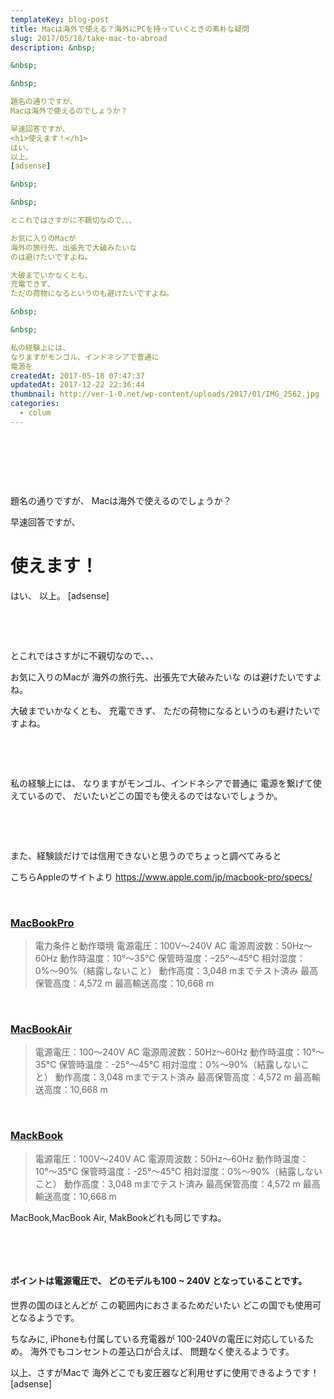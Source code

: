 ```yaml
---
templateKey: blog-post
title: Macは海外で使える？海外にPCを持っていくときの素朴な疑問
slug: 2017/05/18/take-mac-to-abroad
description: &nbsp;

&nbsp;

&nbsp;

題名の通りですが、
Macは海外で使えるのでしょうか？

早速回答ですが、
<h1>使えます！</h1>
はい、
以上。
[adsense]

&nbsp;

&nbsp;

とこれではさすがに不親切なので、、、

お気に入りのMacが
海外の旅行先、出張先で大破みたいな
のは避けたいですよね。

大破までいかなくとも、
充電できず、
ただの荷物になるというのも避けたいですよね。

&nbsp;

&nbsp;

私の経験上には、
なりますがモンゴル、インドネシアで普通に
電源を
createdAt: 2017-05-18 07:47:37
updatedAt: 2017-12-22 22:36:44
thumbnail: http://ver-1-0.net/wp-content/uploads/2017/01/IMG_2562.jpg
categories: 
  - colum
---
```


&nbsp;

&nbsp;

&nbsp;

題名の通りですが、
Macは海外で使えるのでしょうか？

早速回答ですが、
<h1>使えます！</h1>
はい、
以上。
[adsense]

&nbsp;

&nbsp;

とこれではさすがに不親切なので、、、

お気に入りのMacが
海外の旅行先、出張先で大破みたいな
のは避けたいですよね。

大破までいかなくとも、
充電できず、
ただの荷物になるというのも避けたいですよね。

&nbsp;

&nbsp;

私の経験上には、
なりますがモンゴル、インドネシアで普通に
電源を繋げて使えているので、
だいたいどこの国でも使えるのではないでしょうか。

&nbsp;

&nbsp;

また、経験談だけでは信用できないと思うのでちょっと調べてみると

こちらAppleのサイトより
https://www.apple.com/jp/macbook-pro/specs/

&nbsp;
<h3><span style="text-decoration: underline;">MacBookPro</span></h3>
<blockquote>電力条件と動作環境
電源電圧：100V～240V AC
電源周波数：50Hz〜60Hz
動作時温度：10°〜35°C
保管時温度：–25°〜45°C
相対湿度：0%〜90%（結露しないこと）
動作高度：3,048 mまでテスト済み
最高保管高度：4,572 m
最高輸送高度：10,668 m</blockquote>
&nbsp;
<h3><span style="text-decoration: underline;">MacBookAir</span></h3>
<blockquote>電源電圧：100〜240V AC
電源周波数：50Hz〜60Hz
動作時温度：10°〜35°C
保管時温度：-25°〜45°C
相対湿度：0%〜90%（結露しないこと）
動作高度：3,048 mまでテスト済み
最高保管高度：4,572 m
最高輸送高度：10,668 m</blockquote>
&nbsp;
<h3><span style="text-decoration: underline;">MackBook</span></h3>
<blockquote>電源電圧：100V〜240V AC
電源周波数：50Hz〜60Hz
動作時温度：10°〜35°C
保管時温度：-25°〜45°C
相対湿度：0%〜90%（結露しないこと）
動作高度：3,048 mまでテスト済み
最高保管高度：4,572 m
最高輸送高度：10,668 m</blockquote>
MacBook,MacBook Air, MakBookどれも同じですね。

&nbsp;

&nbsp;
<h4>ポイントは電源電圧で、
どのモデルも<strong>100 ~ 240V</strong> となっていることです。</h4>
世界の国のほとんどが
この範囲内におさまるためだいたい
どこの国でも使用可となるようです。

ちなみに,
iPhoneも付属している充電器が
100-240Vの電圧に対応しているため。
海外でもコンセントの差込口が合えば、
問題なく使えるようです。

以上、さすがMacで
海外どこでも変圧器など利用せずに使用できるようです！
[adsense]

